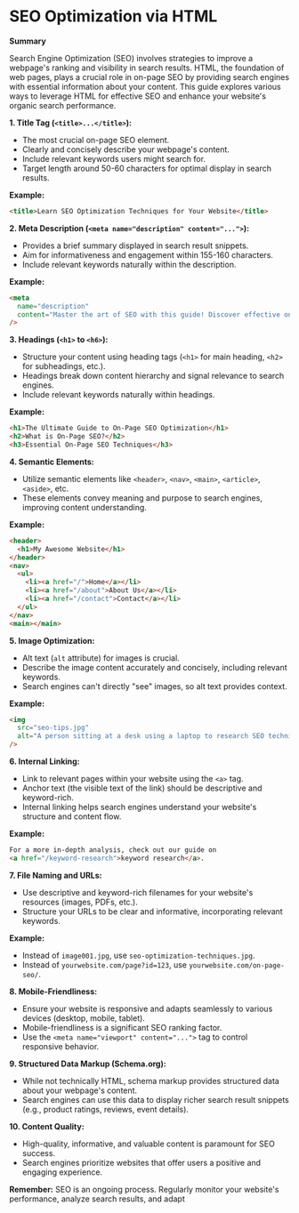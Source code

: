 # SEO Optimization via HTML

**Summary**

Search Engine Optimization (SEO) involves strategies to improve a webpage's ranking and visibility in search results. HTML, the foundation of web pages, plays a crucial role in on-page SEO by providing search engines with essential information about your content. This guide explores various ways to leverage HTML for effective SEO and enhance your website's organic search performance.

**1. Title Tag (`<title>...</title>`):**

- The most crucial on-page SEO element.
- Clearly and concisely describe your webpage's content.
- Include relevant keywords users might search for.
- Target length around 50-60 characters for optimal display in search results.

**Example:**

```html
<title>Learn SEO Optimization Techniques for Your Website</title>
```

**2. Meta Description (`<meta name="description" content="...">`):**

- Provides a brief summary displayed in search result snippets.
- Aim for informativeness and engagement within 155-160 characters.
- Include relevant keywords naturally within the description.

**Example:**

```html
<meta
  name="description"
  content="Master the art of SEO with this guide! Discover effective on-page and off-page strategies to boost your website's ranking and organic traffic."
/>
```

**3. Headings (`<h1>` to `<h6>`):**

- Structure your content using heading tags (`<h1>` for main heading, `<h2>` for subheadings, etc.).
- Headings break down content hierarchy and signal relevance to search engines.
- Include relevant keywords naturally within headings.

**Example:**

```html
<h1>The Ultimate Guide to On-Page SEO Optimization</h1>
<h2>What is On-Page SEO?</h2>
<h3>Essential On-Page SEO Techniques</h3>
```

**4. Semantic Elements:**

- Utilize semantic elements like `<header>`, `<nav>`, `<main>`, `<article>`, `<aside>`, etc.
- These elements convey meaning and purpose to search engines, improving content understanding.

**Example:**

```html
<header>
  <h1>My Awesome Website</h1>
</header>
<nav>
  <ul>
    <li><a href="/">Home</a></li>
    <li><a href="/about">About Us</a></li>
    <li><a href="/contact">Contact</a></li>
  </ul>
</nav>
<main></main>
```

**5. Image Optimization:**

- Alt text (`alt` attribute) for images is crucial.
- Describe the image content accurately and concisely, including relevant keywords.
- Search engines can't directly "see" images, so alt text provides context.

**Example:**

```html
<img
  src="seo-tips.jpg"
  alt="A person sitting at a desk using a laptop to research SEO techniques."
/>
```

**6. Internal Linking:**

- Link to relevant pages within your website using the `<a>` tag.
- Anchor text (the visible text of the link) should be descriptive and keyword-rich.
- Internal linking helps search engines understand your website's structure and content flow.

**Example:**

```html
For a more in-depth analysis, check out our guide on
<a href="/keyword-research">keyword research</a>.
```

**7. File Naming and URLs:**

- Use descriptive and keyword-rich filenames for your website's resources (images, PDFs, etc.).
- Structure your URLs to be clear and informative, incorporating relevant keywords.

**Example:**

- Instead of `image001.jpg`, use `seo-optimization-techniques.jpg`.
- Instead of `yourwebsite.com/page?id=123`, use `yourwebsite.com/on-page-seo/`.

**8. Mobile-Friendliness:**

- Ensure your website is responsive and adapts seamlessly to various devices (desktop, mobile, tablet).
- Mobile-friendliness is a significant SEO ranking factor.
- Use the `<meta name="viewport" content="...">` tag to control responsive behavior.

**9. Structured Data Markup (Schema.org):**

- While not technically HTML, schema markup provides structured data about your webpage's content.
- Search engines can use this data to display richer search result snippets (e.g., product ratings, reviews, event details).

**10. Content Quality:**

- High-quality, informative, and valuable content is paramount for SEO success.
- Search engines prioritize websites that offer users a positive and engaging experience.

**Remember:** SEO is an ongoing process. Regularly monitor your website's performance, analyze search results, and adapt
